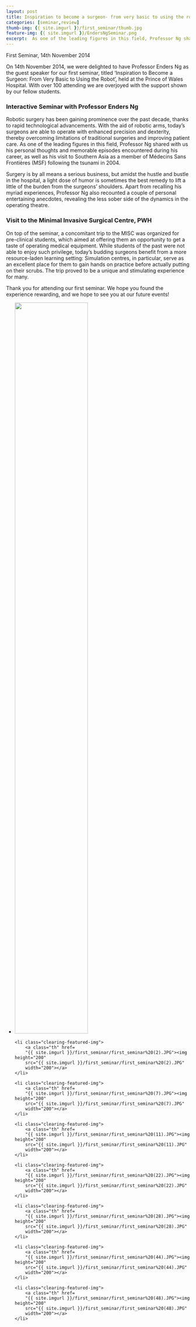 ```yaml
---
layout: post
title: Inspiration to become a surgeon- from very basic to using the robot
categories: [seminar,review]
thumb-img: {{ site.imgurl }}/first_seminar/thumb.jpg
feature-img: {{ site.imgurl }}/EndersNgSeminar.png
excerpt:  As one of the leading figures in this field, Professor Ng shared with us his personal thoughts and memorable episodes encountered during his career, as well as his visit to Southern Asia as a member of Médecins Sans Frontières (MSF) following the tsunami in 2004...
---
```


First Seminar, 14th November 2014

On 14th November 2014, we were delighted to have
Professor Enders Ng as the guest speaker for our first
seminar, titled ‘Inspiration to Become a Surgeon: From Very
Basic to Using the Robot’, held at the Prince of Wales
Hospital. With over 100 attending we are overjoyed with the
support shown by our fellow students.

### Interactive Seminar with Professor Enders Ng

Robotic surgery has been gaining prominence over the
past decade, thanks to rapid technological advancements.
With the aid of robotic arms, today’s surgeons are able to
operate with enhanced precision and dexterity, thereby
overcoming limitations of traditional surgeries and
improving patient care. As one of the leading figures in
this field, Professor Ng shared with us his personal
thoughts and memorable episodes encountered during his
career, as well as his visit to Southern Asia as a member
of Médecins Sans Frontières (MSF) following the tsunami in
2004.

Surgery is by all means a serious business, but amidst
the hustle and bustle in the hospital, a light dose of
humor is sometimes the best remedy to lift a little of the
burden from the surgeons’ shoulders. Apart from recalling
his myriad experiences, Professor Ng also recounted a
couple of personal entertaining anecdotes, revealing the
less sober side of the dynamics in the operating
theatre.

	
### Visit to the Minimal Invasive Surgical Centre, PWH

On top of the seminar, a concomitant trip to the MISC
was organized for pre-clinical students, which aimed at
offering them an opportunity to get a taste of operating
medical equipment. While students of the past were not able
to enjoy such privilege, today’s budding surgeons benefit
from a more resource-laden learning setting: Simulation
centres, in particular, serve as an excellent place for
them to gain hands on practice before actually putting on
their scrubs. The trip proved to be a unique and
stimulating experience for many.

Thank you for attending our first seminar. We hope you
found the experience rewarding, and we hope to see you at
our future events!

<ul class="clearing-thumbs clearing-feature" data-clearing=
"">
	<li class="clearing-featured-img">
		<a class="th" href=
		"{{ site.imgurl }}/first_seminar/first_seminar%20(1).JPG"><img height="2000"
		src="{{ site.imgurl }}/first_seminar/first_seminar%20(1).JPG"
		width="200"></a>
	</li>

	<li class="clearing-featured-img">
		<a class="th" href=
		"{{ site.imgurl }}/first_seminar/first_seminar%20(2).JPG"><img height="200"
		src="{{ site.imgurl }}/first_seminar/first_seminar%20(2).JPG"
		width="200"></a>
	</li>

	<li class="clearing-featured-img">
		<a class="th" href=
		"{{ site.imgurl }}/first_seminar/first_seminar%20(7).JPG"><img height="200"
		src="{{ site.imgurl }}/first_seminar/first_seminar%20(7).JPG"
		width="200"></a>
	</li>

	<li class="clearing-featured-img">
		<a class="th" href=
		"{{ site.imgurl }}/first_seminar/first_seminar%20(11).JPG"><img height="200"
		src="{{ site.imgurl }}/first_seminar/first_seminar%20(11).JPG"
		width="200"></a>
	</li>

	<li class="clearing-featured-img">
		<a class="th" href=
		"{{ site.imgurl }}/first_seminar/first_seminar%20(22).JPG"><img height="200"
		src="{{ site.imgurl }}/first_seminar/first_seminar%20(22).JPG"
		width="200"></a>
	</li>

	<li class="clearing-featured-img">
		<a class="th" href=
		"{{ site.imgurl }}/first_seminar/first_seminar%20(28).JPG"><img height="200"
		src="{{ site.imgurl }}/first_seminar/first_seminar%20(28).JPG"
		width="200"></a>
	</li>

	<li class="clearing-featured-img">
		<a class="th" href=
		"{{ site.imgurl }}/first_seminar/first_seminar%20(44).JPG"><img height="200"
		src="{{ site.imgurl }}/first_seminar/first_seminar%20(44).JPG"
		width="200"></a>
	</li>

	<li class="clearing-featured-img">
		<a class="th" href=
		"{{ site.imgurl }}/first_seminar/first_seminar%20(48).JPG"><img height="200"
		src="{{ site.imgurl }}/first_seminar/first_seminar%20(48).JPG"
		width="200"></a>
	</li>
</ul>